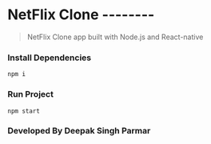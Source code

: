 # NetFlix Clone --------

> NetFlix Clone app built with Node.js and React-native

### Install Dependencies

```
npm i
```

### Run Project

```
npm start
```


### Developed By Deepak Singh Parmar
